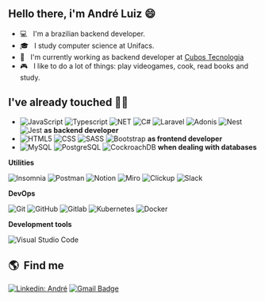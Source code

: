 ## Hello there, i'm André Luiz 😄

- 💻 &nbsp; I'm a brazilian backend developer.
- 🎓 &nbsp; I study computer science at Unifacs.
- 💼 &nbsp; I'm currently working as backend developer at [Cubos Tecnologia](https://cubos.io)
- 🎮 &nbsp; I like to do a lot of things: play videogames, cook, read books and study.

## I've already touched 🧑‍💻

  - ![JavaScript](https://img.shields.io/badge/-JavaScript-333333?style=flat&logo=javascript) ![Typescript](https://img.shields.io/badge/-Typescript-333333?style=flat&logo=typescript) ![NET](https://img.shields.io/badge/-.NET-333333?style=flat&logo=dotnet) ![C#](https://img.shields.io/badge/-CSharp-333333?style=flat&logo=csharp) ![Laravel](https://img.shields.io/badge/-Laravel-333333?style=flat&logo=laravel) ![Adonis](https://img.shields.io/badge/-Adonis-333333?style=flat&logo=adonisjs) ![Nest](https://img.shields.io/badge/-Nest-333333?style=flat&logo=nestjs) ![Jest](https://img.shields.io/badge/-Jest-333333?style=flat&logo=jest) **as backend developer**
  - ![HTML5](https://img.shields.io/badge/-HTML5-333333?style=flat&logo=HTML5) ![CSS](https://img.shields.io/badge/-CSS-333333?style=flat&logo=CSS3&logoColor=1572B6) ![SASS](https://img.shields.io/badge/-CSS-333333?style=flat&logo=CSS3&logoColor=1572B6) ![Bootstrap](https://img.shields.io/badge/-Sass-333333?style=flat&logo=sass&logoColor=1572B6) **as frontend developer**
  - ![MySQL](https://img.shields.io/badge/-MySQL-333333?style=flat&logo=mysql) ![PostgreSQL](https://img.shields.io/badge/-PostgreSQL-333333?style=flat&logo=postgresql) ![CockroachDB](https://img.shields.io/badge/-CockroachDB-333333?style=flat&logo=cockroachdb) **when dealing with databases**

**Utilities**

  ![Insomnia](https://img.shields.io/badge/-Insomnia-333333?style=flat&logo=insomnia)
  ![Postman](https://img.shields.io/badge/-Postman-333333?style=flat&logo=postman)
  ![Notion](https://img.shields.io/badge/-Notion-333333?style=flat&logo=notion)
  ![Miro](https://img.shields.io/badge/-Miro-333333?style=flat&logo=miro)
  ![Clickup](https://img.shields.io/badge/-Clickup-333333?style=flat&logo=clickup)
  ![Slack](https://img.shields.io/badge/-Slack-333333?style=flat&logo=slack)

**DevOps**

  ![Git](https://img.shields.io/badge/-Git-333333?style=flat&logo=git)
  ![GitHub](https://img.shields.io/badge/-GitHub-333333?style=flat&logo=github)
  ![Gitlab](https://img.shields.io/badge/-GitLab-333333?style=flat&logo=gitlab)
  ![Kubernetes](https://img.shields.io/badge/-Kubernetes-333333?style=flat&logo=kubernetes)
  ![Docker](https://img.shields.io/badge/-Docker-333333?style=flat&logo=docker)

**Development tools**

  ![Visual Studio Code](https://img.shields.io/badge/-Visual%20Studio%20Code-333333?style=flat&logo=visual-studio-code&logoColor=007ACC)

## :earth_americas: &nbsp;Find me

[![Linkedin: André](https://img.shields.io/badge/-connect-blue?style=flat-square&logo=Linkedin&logoColor=white&https://www.linkedin.com/in/andreluizsgf/)](https://www.linkedin.com/in/andreluizsgf/)
[![Gmail Badge](https://img.shields.io/badge/-andreluizsgf@email.com-006bed?style=flat-square&logo=Gmail&logoColor=white&link=mailto:andreluizsgf@gmail.com)](mailto:andreluizsgf@gmail.com)
